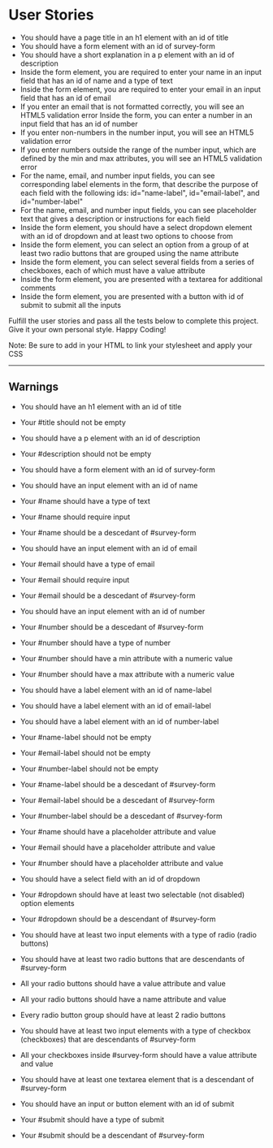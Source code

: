 # User Stories

- You should have a page title in an h1 element with an id of title
- You should have a form element with an id of survey-form
- You should have a short explanation in a p element with an id of description
- Inside the form element, you are required to enter your name in an input field that has an id of name and a type of text
- Inside the form element, you are required to enter your email in an input field that has an id of email
- If you enter an email that is not formatted correctly, you will see an HTML5 validation error
Inside the form, you can enter a number in an input field that has an id of number
- If you enter non-numbers in the number input, you will see an HTML5 validation error
- If you enter numbers outside the range of the number input, which are defined by the min and max attributes, you will see an HTML5 validation error
- For the name, email, and number input fields, you can see corresponding label elements in the form, that describe the purpose of each field with the following ids: id="name-label", id="email-label", and id="number-label"
- For the name, email, and number input fields, you can see placeholder text that gives a description or instructions for each field
- Inside the form element, you should have a select dropdown element with an id of dropdown and at least two options to choose from
- Inside the form element, you can select an option from a group of at least two radio buttons that are grouped using the name attribute
- Inside the form element, you can select several fields from a series of checkboxes, each of which must have a value attribute
- Inside the form element, you are presented with a textarea for additional comments
- Inside the form element, you are presented with a button with id of submit to submit all the inputs

Fulfill the user stories and pass all the tests below to complete this project. Give it your own personal style. Happy Coding!

Note: Be sure to add <link rel="stylesheet" href="styles.css"> in your HTML to link your stylesheet and apply your CSS

-------

## Warnings

- You should have an h1 element with an id of title

- Your #title should not be empty

- You should have a p element with an id of description

- Your #description should not be empty

- You should have a form element with an id of survey-form

- You should have an input element with an id of name

- Your #name should have a type of text

- Your #name should require input

- Your #name should be a descedant of #survey-form

- You should have an input element with an id of email

- Your #email should have a type of email

- Your #email should require input

- Your #email should be a descedant of #survey-form

- You should have an input element with an id of number

- Your #number should be a descedant of #survey-form

- Your #number should have a type of number

- Your #number should have a min attribute with a numeric value

- Your #number should have a max attribute with a numeric value

- You should have a label element with an id of name-label

- You should have a label element with an id of email-label

- You should have a label element with an id of number-label

- Your #name-label should not be empty

- Your #email-label should not be empty

- Your #number-label should not be empty

- Your #name-label should be a descedant of #survey-form

- Your #email-label should be a descedant of #survey-form

- Your #number-label should be a descedant of #survey-form

- Your #name should have a placeholder attribute and value

- Your #email should have a placeholder attribute and value

- Your #number should have a placeholder attribute and value

- You should have a select field with an id of dropdown

- Your #dropdown should have at least two selectable (not disabled) option elements

- Your #dropdown should be a descendant of #survey-form

- You should have at least two input elements with a type of radio (radio buttons)

- You should have at least two radio buttons that are descendants of #survey-form

- All your radio buttons should have a value attribute and value

- All your radio buttons should have a name attribute and value

- Every radio button group should have at least 2 radio buttons

- You should have at least two input elements with a type of checkbox (checkboxes) that are descendants of #survey-form

- All your checkboxes inside #survey-form should have a value attribute and value

- You should have at least one textarea element that is a descendant of #survey-form

- You should have an input or button element with an id of submit

- Your #submit should have a type of submit

- Your #submit should be a descendant of #survey-form

